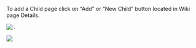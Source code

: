 To add a Child page click on “Add” or “New Child” button located in Wiki page Details.

<img src='http://wikiforce.googlecode.com/svn/wiki/images/New/ChildPage1.png' align='left' />

.

<img src='http://wikiforce.googlecode.com/svn/wiki/images/New/ChildPage2.png' align='left' />